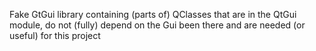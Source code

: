 Fake GtGui library containing (parts of) QClasses that are in the QtGui
module, do not (fully) depend on the Gui been there and are needed
(or useful) for this project
